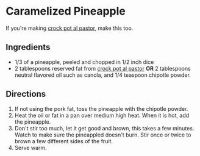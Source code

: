 Caramelized Pineapple
=====================

If you're making [crock pot al pastor](/base_layers/crock_pot_fake_al_pastor.md), make this too.
## Ingredients

* 1/3 of a pineapple, peeled and chopped in 1/2 inch dice
* 2 tablespoons reserved fat from [crock pot al pastor](/base_layers/crock_pot_fake_al_pastor.md) **OR** 2 tablespoons neutral flavored oil such as canola, and 1/4 teaspoon chipotle powder.

## Directions
1. If not using the pork fat, toss the pineapple with the chipotle powder.
2. Heat the oil or fat in a pan over medium high heat. When it is hot, add the pineapple.
3. Don't stir too much, let it get good and brown, this takes a few minutes. Watch to make sure the pineappled doesn't burn. Stir once or twice to brown a few different sides of the fruit.
4. Serve warm.